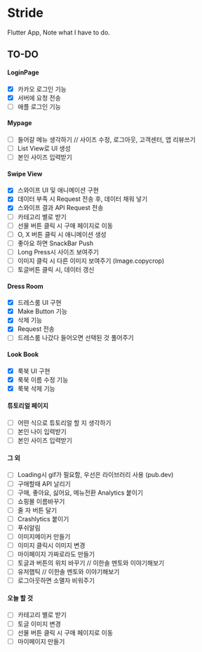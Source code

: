 # Stride
Flutter App, Note what I have to do.

## TO-DO

#### LoginPage
- [x] 카카오 로그인 기능
- [x] 서버에 요청 전송
- [ ] 애플 로그인 기능

#### Mypage
- [ ] 들어갈 메뉴 생각하기 // 사이즈 수정, 로그아웃, 고객센터, 앱 리뷰쓰기
- [ ] List View로 UI 생성
- [ ] 본인 사이즈 입력받기

#### Swipe View
- [x] 스와이프 UI 및 애니메이션 구현
- [x] 데이터 부족 시 Request 전송 후, 데이터 채워 넣기
- [x] 스와이프 결과 API Request 전송
- [ ] 카테고리 별로 받기
- [ ] 선물 버튼 클릭 시 구매 페이지로 이동
- [ ] O, X 버튼 클릭 시 애니메이션 생성
- [ ] 좋아요 하면 SnackBar Push 
- [ ] Long Press시 사이즈 보여주기
- [ ] 이미지 클릭 시 다른 이미지 보여주기 (Image.copycrop)
- [ ] 토글버튼 클릭 시, 데이터 갱신

#### Dress Room
- [x] 드레스룸 UI 구현
- [x] Make Button 기능
- [x] 삭제 기능
- [x] Request 전송
- [ ] 드레스룸 나갔다 들어오면 선택된 것 풀어주기

#### Look Book
- [x] 룩북 UI 구현
- [x] 룩북 이름 수정 기능
- [x] 룩북 삭제 기능

#### 튜토리얼 페이지
- [ ] 어떤 식으로 튜토리얼 할 지 생각하기
- [ ] 본인 나이 입력받기
- [ ] 본인 사이즈 입력받기

#### 그 외
- [ ] Loading시 gif가 필요함, 우선은 라이브러리 사용 (pub.dev)
- [ ] 구매할때 API 날리기
- [ ] 구매, 좋아요, 싫어요, 메뉴전환 Analytics 붙이기
- [ ] 쇼핑몰 이름바꾸기
- [ ] 줄 자 버튼 달기
- [ ] Crashlytics 붙이기
- [ ] 푸쉬알림
- [ ] 이미지메이커 만들기
- [ ] 이미지 클릭시 이미지 변경
- [ ] 마이페이지 가짜로라도 만들기
- [ ] 토글과 버튼의 위치 바꾸기 // 이한솔 멘토와 이야기해보기
- [ ] 유저햅틱 // 이한솔 멘토와 이야기해보기
- [ ] 로그아웃하면 소멸자 비워주기

#### 오늘 할 것
- [ ] 카테고리 별로 받기
- [ ] 토글 이미지 변경
- [ ] 선물 버튼 클릭 시 구매 페이지로 이동
- [ ] 마이페이지 만들기